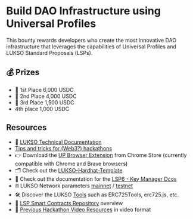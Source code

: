 # Build DAO Infrastructure using Universal Profiles

This bounty rewards developers who create the most innovative DAO infrastructure that leverages the capabilities of Universal Profiles and LUKSO Standard Proposals (LSPs).

## 💰 Prizes

- 🥇 1st Place 6,000 USDC
- 🥈 2nd Place 4,000 USDC
- 🥉 3rd Place 1,500 USDC
- 4th place 1,000 USDC

## Resources

- 📂 [LUKSO Technical Documentation](https://docs.lukso.tech/)
- [Tips and tricks for (Web3?) hackathons](https://hugomasclet.com/tips-tricks-web3-hackathons)
- 👉 Download the [UP Browser Extension](https://chrome.google.com/webstore/detail/universal-profiles/abpickdkkbnbcoepogfhkhennhfhehfn) from Chrome Store (currently compatible with Chrome and Brave browsers)
- 🗂️ Check out the [LUKSO-Hardhat-Template](https://github.com/CJ42/LUKSO-Hardhat-template)
- 🔐 Check out the documentation for the [LSP6 - Key Manager Dcos](https://docs.lukso.tech/standards/universal-profile/lsp6-key-manager/)
- ⛓️ LUKSO Network parameters [mainnet](https://docs.lukso.tech/networks/testnet/parameters) / [testnet](https://docs.lukso.tech/networks/testnet/parameters)
- 🛠️ Discover the LUKSO [Tools](https://docs.lukso.tech/tools/getting-started) such as ERC725Tools, erc725.js, etc.
- 📝 [LSP Smart Contracts Repository](https://www.youtube.com/watch?v=E8Ih5n7auKY&ab_channel=LUKSOBlockchain) overview
- 🎥 [Previous Hackathon Video Resources](https://www.youtube.com/playlist?list=PLNzyUdu4v7bkwBuDV0gSJrrniPsx5bxK_) in video format
